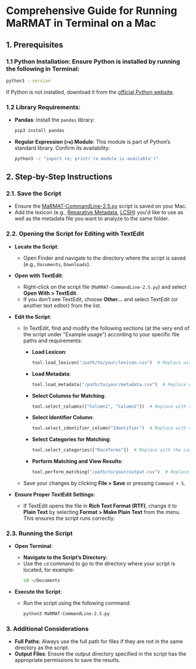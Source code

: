 # Comprehensive Guide for Running MaRMAT in Terminal on a Mac

## 1. Prerequisites

### 1.1 **Python Installation**: Ensure Python is installed by running the following in Terminal:
   ```bash
   python3 --version
   ```
   If Python is not installed, download it from the [official Python website](https://www.python.org/downloads/).

### 1.2 **Library Requirements**:
   - **Pandas**: Install the `pandas` library:
     ```bash
     pip3 install pandas
     ```
   - **Regular Expression (`re`) Module**: This module is part of Python’s standard library. Confirm its availability:
     ```bash
     python3 -c "import re; print('re module is available')"
     ```

## 2. Step-by-Step Instructions

### 2.1. **Save the Script**
   - Ensure the [MaRMAT-CommandLine-2.5.py](https://github.com/marriott-library/MaRMAT/blob/main/Code/MaRMAT-CommandLine-2.5.py) script is saved on your Mac.
   - Add the lexicon (e.g., [Reparative Metadata](https://github.com/marriott-library/MaRMAT/blob/main/Code/reparative-metadata-lexicon.csv), [LCSH](https://github.com/marriott-library/MaRMAT/blob/main/Code/LCSH-lexicon.csv)) you'd like to use as well as the metadata file you want to analyze to the same folder. 

### 2.2. **Opening the Script for Editing with TextEdit**

   - **Locate the Script**:
      - Open Finder and navigate to the directory where the script is saved (e.g., `Documents`, `Downloads`).

   - **Open with TextEdit**:
      - Right-click on the script file (`MaRMAT-CommandLine-2.5.py`) and select **Open With > TextEdit**.
      - If you don’t see TextEdit, choose **Other...** and select TextEdit (or another text editor) from the list.

   - **Edit the Script**:
      - In TextEdit, find and modify the following sections (at the very end of the script under "Example usage") according to your specific file paths and requirements:

        - **Load Lexicon**:
          ```python
          tool.load_lexicon("/path/to/your/lexicon.csv")  # Replace with the path to your lexicon CSV file.
          ```

        - **Load Metadata**:
          ```python
          tool.load_metadata("/path/to/your/metadata.csv")  # Replace with the path to your metadata CSV file.
          ```

        - **Select Columns for Matching**:
          ```python
          tool.select_columns(["Column1", "Column2"])  # Replace with the metadata column names you want to analyze.
          ```

        - **Select Identifier Column**:
          ```python
          tool.select_identifier_column("Identifier")  # Replace with the name of your identifier column (e.g., a record ID number).
          ```

        - **Select Categories for Matching**:
          ```python
          tool.select_categories(["RaceTerms"])  # Replace with the categories from the lexicon that you want to search for.
          ```

        - **Perform Matching and View Results**:
          ```python
          tool.perform_matching("/path/to/your/output.csv")  # Replace with the path to your output file.
          ```

      - Save your changes by clicking **File > Save** or pressing `Command + S`.

   - **Ensure Proper TextEdit Settings**:
      - If TextEdit opens the file in **Rich Text Format (RTF)**, change it to **Plain Text** by selecting **Format > Make Plain Text** from the menu. This ensures the script runs correctly.

### 2.3. **Running the Script**

   - **Open Terminal**:
     
      - **Navigate to the Script’s Directory**:
      - Use the `cd` command to go to the directory where your script is located, for example:
        ```bash
        cd ~/Documents
        ```
   
   - **Execute the Script**:
      - Run the script using the following command:
        ```bash
        python3 MaRMAT-CommandLine-2.5.py
        ```

### 3. Additional Considerations

- **Full Paths**: Always use the full path for files if they are not in the same directory as the script.
- **Output Files**: Ensure the output directory specified in the script has the appropriate permissions to save the results.
